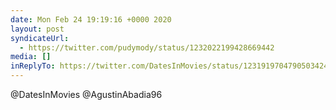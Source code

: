 ```yaml
---
date: Mon Feb 24 19:19:16 +0000 2020
layout: post
syndicateUrl:
  - https://twitter.com/pudymody/status/1232022199428669442
media: []
inReplyTo: https://twitter.com/DatesInMovies/status/1231919704790503424
---
```

@DatesInMovies @AgustinAbadia96

